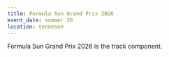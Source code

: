 ```yaml
---
title: Formula Sun Grand Prix 2026 
event_date: summer 26 
location: tennesee
---
```


Formula Sun Grand Prix 2026 is the track component.

